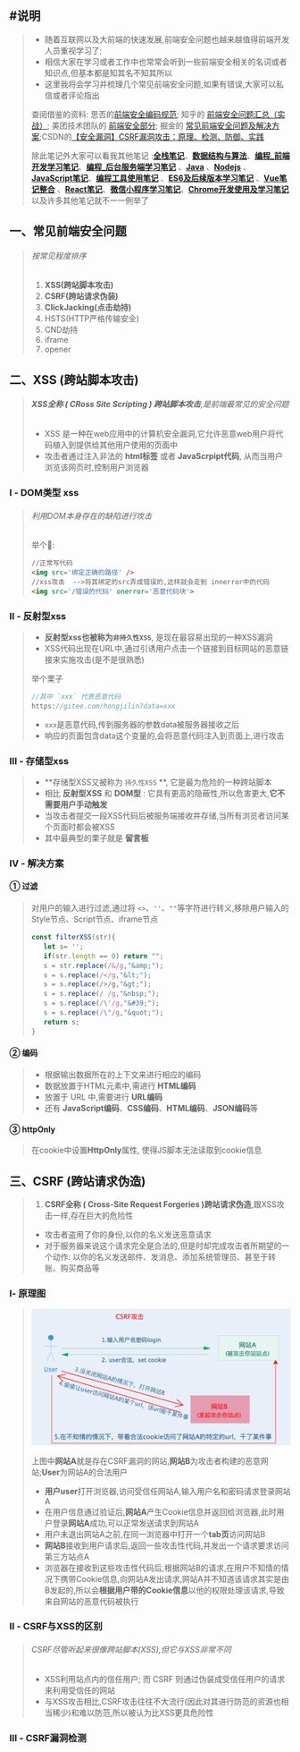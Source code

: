 ## #说明

> * 随着互联网以及大前端的快速发展,前端安全问题也越来越值得前端开发人员重视学习了; 
> * 相信大家在学习或者工作中也常常会听到一些前端安全相关的名词或者知识点,但基本都是知其名不知其所以
> * 这里我将会学习并梳理几个常见前端安全问题,如果有错误,大家可以私信或者评论指出
>
> 查阅借鉴的资料: 思否的[前端安全编码规范](https://segmentfault.com/a/1190000037657222); 知乎的 [前端安全问题汇总（实战）](https://zhuanlan.zhihu.com/p/83865185); 美团技术团队的 [前端安全部分](https://tech.meituan.com/tags/%E5%89%8D%E7%AB%AF%E5%AE%89%E5%85%A8.html); 掘金的 [常见前端安全问题及解决方案](https://juejin.cn/post/6844903942036389895#heading-0);CSDN的[【安全漏洞】CSRF漏洞攻击：原理、检测、防御、实践](https://blog.csdn.net/kzadmxz/article/details/92076837)
>
> 除此笔记外大家可以看我其他笔记 :**[全栈笔记](https://gitee.com/hongjilin/hongs-study-notes/tree/master)**、**[数据结构与算法](https://gitee.com/hongjilin/hongs-study-notes/tree/master/编程_算法及课程基础学习笔记/数据结构与算法)**、**[编程_前端开发学习笔记](https://gitee.com/hongjilin/hongs-study-notes/tree/master/编程_前端开发学习笔记)**、**[编程_后台服务端学习笔记](https://gitee.com/hongjilin/hongs-study-notes/tree/master/编程_后台服务端学习笔记)** 、**[Java](https://gitee.com/hongjilin/hongs-study-notes/tree/master/编程_后台服务端学习笔记/Java)** 、**[Nodejs](https://gitee.com/hongjilin/hongs-study-notes/tree/master/编程_后台服务端学习笔记/Nodejs)** 、**[JavaScript笔记](https://gitee.com/hongjilin/hongs-study-notes/tree/master/编程_前端开发学习笔记/HTML+CSS+JS基础笔记/JavaScript笔记)**、**[编程工具使用笔记](https://gitee.com/hongjilin/hongs-study-notes/tree/master/编程_前端开发学习笔记/A_前端工具使用笔记)** 、**[ES6及后续版本学习笔记](https://gitee.com/hongjilin/hongs-study-notes/tree/master/编程_前端开发学习笔记/ES6及后续版本学习笔记)** 、**[Vue笔记整合](https://gitee.com/hongjilin/hongs-study-notes/tree/master/编程_前端开发学习笔记/Vue笔记整合)** 、**[React笔记](https://gitee.com/hongjilin/hongs-study-notes/tree/master/编程_前端开发学习笔记/React笔记)**、**[微信小程序学习笔记](https://gitee.com/hongjilin/hongs-study-notes/tree/master/编程_前端开发学习笔记/微信小程序学习笔记)**、**[Chrome开发使用及学习笔记](https://gitee.com/hongjilin/hongs-study-notes/tree/master/编程_前端开发学习笔记/Chrome开发使用及学习笔记)** 以及许多其他笔记就不一一例举了

## 一、常见前端安全问题

>###### 按常见程度排序
>
>1. **XSS(跨站脚本攻击)**
>2. **CSRF(跨站请求伪装)**
>3. **ClickJacking(点击劫持)**
>4. HSTS(HTTP严格传输安全)
>5. CND劫持
>6. iframe
>7. opener

## 二、XSS (跨站脚本攻击)

>###### **XSS全称 ( CRoss Site Scripting ) 跨站脚本攻击**,是前端最常见的安全问题
>
>* XSS 是一种在web应用中的计算机安全漏洞,它允许恶意web用户将代码植入到提供给其他用户使用的页面中
>* 攻击者通过注入非法的 **html标签** 或者 **JavaScrpipt代码**, 从而当用户浏览该网页时,控制用户浏览器

### Ⅰ -  DOM类型 xss

>###### 利用DOM本身存在的缺陷进行攻击
>
>举个🌰:
>
>```html
>//正常写代码
><img src='绑定正确的路径' />
>//xss攻击  -->将其绑定的src弄成错误的,这样就会走到 innerror中的代码
><img src='/错误的代码' onerror='恶意代码块'>
>```

### Ⅱ -  反射型xss

>* **反射型xss也被称为`非持久性XSS`**, 是现在最容易出现的一种XSS漏洞
>* XSS代码出现在URL中,通过引诱用户点击一个链接到目标网站的恶意链接来实施攻击(是不是很熟悉)
>
>举个栗子
>
>```js
>//其中 `xxx` 代表恶意代码
>https://gitee.com/hongjilin?data=xxx
>```
>
>* `xxx`是恶意代码,传到服务器的参数data被服务器接收之后
>* 响应的页面包含data这个变量的,会将恶意代码注入到页面上,进行攻击

### Ⅲ - 存储型xss

>* **存储型XSS又被称为 `持久性XSS` **, 它是最为危险的一种跨站脚本
>* 相比 **反射型XSS** 和 **DOM型** :  它具有更高的隐蔽性,所以危害更大,**它不需要用户手动触发**
>* 当攻击者提交一段XSS代码后被服务端接收并存储,当所有浏览者访问某个页面时都会被XSS
>* 其中最典型的栗子就是 **留言板**

### Ⅳ - 解决方案

#### ① 过滤

>对用户的输入进行过滤,通过将 `<>`、`''`、`""`等字符进行转义,移除用户输入的Style节点、Script节点、iframe节点
>
>```js
>const filterXSS(str){
>    let s= '';
>    if(str.length == 0) return "";
>    s = str.replace(/&/g,"&amp;");
>    s = s.replace(/</g,"&lt;");
>    s = s.replace(/>/g,"&gt;");
>    s = s.replace(/ /g,"&nbsp;");
>    s = s.replace(/\'/g,"&#39;");
>    s = s.replace(/\"/g,"&quot;");
>    return s; 
>}
>```

#### ② 编码

>* 根据输出数据所在的上下文来进行相应的编码
>* 数据放置于HTML元素中,需进行 **HTML编码**
>* 放置于 URL 中,需要进行 **URL编码**
>* 还有 **JavaScript编码**、**CSS编码**、**HTML编码**、**JSON编码**等

#### ③ httpOnly

>在cookie中设置**HttpOnly**属性, 使得JS脚本无法读取到cookie信息

## 三、CSRF (跨站请求伪造)

>1. **CSRF全称 ( Cross-Site Request Forgeries )跨站请求伪造**,跟XSS攻击一样,存在巨大的危险性
>   - 攻击者盗用了你的身份,以你的名义发送恶意请求
>   - 对于服务器来说这个请求完全是合法的,但是时却完成攻击者所期望的一个动作: 以你的名义发送邮件、发消息、添加系统管理员、甚至于转账、购买商品等

### Ⅰ- 原理图

>![image-20211102181652040](README中的图片/image-20211102181652040.png)
>
>上图中**网站A**就是存在CSRF漏洞的网站,**网站B**为攻击者构建的恶意网站;**User**为网站A的合法用户
>
>* **用户user**打开浏览器,访问受信任网站A,输入用户名和密码请求登录网站A
>* 在用户信息通过验证后,**网站A**产生Cookie信息并返回给浏览器,此时用户登录**网站A**成功,可以正常发送请求到网站A
>* 用户未退出网站A之前,在同一浏览器中打开一个**tab页**访问网站B
>* **网站B**接收到用户请求后,返回一些攻击性代码,并发出一个请求要求访问第三方站点A
>* 浏览器在接收到这些攻击性代码后,根据网站B的请求,在用户不知情的情况下携带Cookie信息,向网站A发出请求,网站A并不知道该请求其实是由B发起的,所以会**根据用户带的Cookie信息**以他的权限处理该请求,导致来自网站的恶意代码被执行

### Ⅱ - CSRF与XSS的区别

>###### CSRF尽管听起来很像跨站脚本(XSS),但它与XSS非常不同
>
>- XSS利用站点内的信任用户; 而 CSRF 则通过伪装成受信任用户的请求来利用受信任的网站
>- 与XSS攻击相比,CSRF攻击往往不大流行(因此对其进行防范的资源也相当稀少)和难以防范,所以被认为比XSS更具危险性

### Ⅲ - CSRF漏洞检测